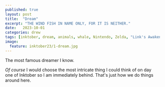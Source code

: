 ```yaml
---
published: true
layout: post
title:  "Dream"
excerpt: "THE WIND FISH IN NAME ONLY, FOR IT IS NEITHER."
date:   2023-10-01
categories: drew
tags: [inktober, dream, animals, whale, Nintendo, Zelda, "Link's Awakening", video games, psychedelic, wind fish]
image:
  feature: inktober23/1-dream.jpg
---
```


The most famous dreamer I know.

*Of course* I would choose the most intricate thing I could think of on day one of Inktober so I am immediately behind. That's just how we do things around here. 